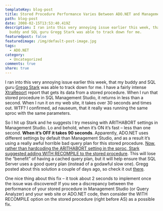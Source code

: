 ```yaml
---
templateKey: blog-post
title: Stored Procedure Performance Varies Between ADO.NET and Management Studio
path: blog-post
date: 2008-02-15T13:53:40.419Z
description: I ran into this very annoying issue earlier this week, that my
  buddy and SQL guru Gregg Stark was able to track down for me.
featuredpost: false
featuredimage: /img/default-post-image.jpg
tags:
  - ADO.NET
category:
  - Uncategorized
comments: true
share: true
---
```

<!--StartFragment-->

I ran into this very annoying issue earlier this week, that my buddy and SQL guru [Gregg Stark](http://sqladvice.com/blogs/gstark) was able to track down for me. I have a fairly intense [XtraReport](http://devexpress.com/) report that gets its data from a stored procedure. When I run that stored procedure in SQL Management Studio, it returns in less than a second. When I run it on my web site, it takes over 30 seconds and times out. WTF? I confirmed, ad nauseum, that it really was running the same sproc with the same parameters.

So I hit up Stark and he suggests I try messing with ARITHABORT settings in Management Studio. Lo and behold, when it’s ON it’s fast – less than one second. **When it’s OFF it takes 90 seconds**. Apparently, ADO.NET uses different settings by default than Management Studio, and as a result it’s using a really awful horrible bad query plan for this stored procedure. [Now, rather than hardcoding the ARITHABORT setting in the sproc, Stark suggested adding WITH RECOMPILE to the stored procedure](http://sqladvice.com/blogs/gstark/archive/2008/02/12/Arithabort-Option-Effects-Stored-Procedure-Performance.aspx). This will lose the “benefit” of having a cached query plan, but it will help ensure that SQL Server uses a good query plan (instead of a godawful slow one). Gregg posted about this solution a couple of days ago, so check it out [there](http://sqladvice.com/blogs/gstark/archive/2008/02/12/Arithabort-Option-Effects-Stored-Procedure-Performance.aspx).

One nice thing about this fix – it took about 2 seconds to implement once the issue was discovered! If you see a discrepancy between the performance of your stored procedure in Management Studio (or Query Analyzer) and your web site or ADO.NET code, then consider the WITH RECOMPILE option on the stored procedure (right before AS) as a possible fix.

<!--EndFragment-->